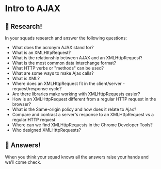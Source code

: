 # Intro to AJAX

## 🔬 Research!

In your squads research and answer the following questions:

- What does the acronym AJAX stand for?
- What is an XMLHttpRequest?
- What is the relationship between AJAX and an XMLHttpRequest?
- What is the most common data interchange format? 
- What HTTP verbs or "methods" can be used?
- What are some ways to make Ajax calls?
- What is XML?
- Where does an XMLHttpRequest fit in the client/server - request/response cycle?
- Are there libraries make working with XMLHttpRequests easier? 
- How is an XMLHttpRequest different from a regular HTTP request in the browser?
- What is the Same-origin policy and how does it relate to Ajax?
- Compare and contrast a server's response to an XMLHttpRequest vs a regular HTTP request
- Where can we find XMLHttpRequests in the Chrome Developer Tools?
- Who designed XMLHttpRequests?

## 🙋 Answers!

When you think your squad knows all the answers raise your hands and we'll come check.

